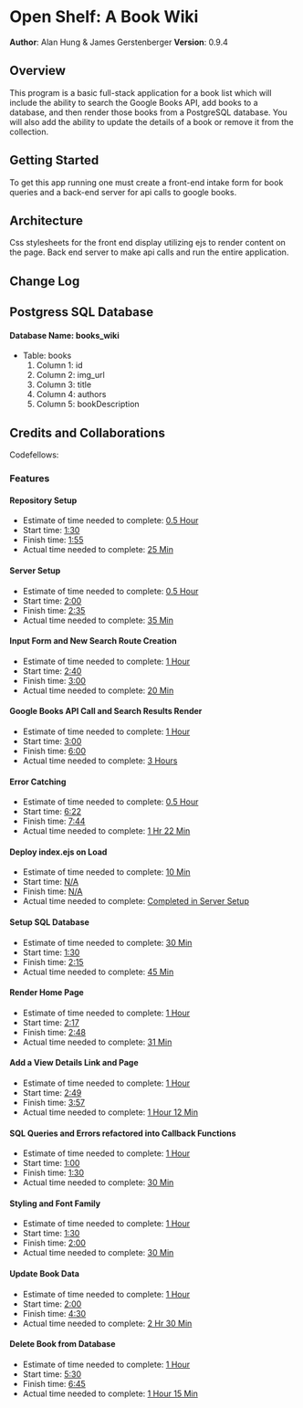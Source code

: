 # Open Shelf: A Book Wiki

**Author**: Alan Hung & James Gerstenberger
**Version**: 0.9.4

## Overview
This program is a basic full-stack application for a book list which will include the ability to search the Google Books API, add books to a database, and then render those books from a PostgreSQL database. You will also add the ability to update the details of a book or remove it from the collection.

## Getting Started
To get this app running one must create a front-end intake form for book queries and a back-end server for api calls to google books.

## Architecture
Css stylesheets for the front end display utilizing ejs to render content on the page. Back end server to make api calls and run the entire application.

## Change Log

## Postgress SQL Database
#### Database Name: books_wiki
  * Table: books
    1. Column 1: id
    1. Column 2: img_url
    1. Column 3: title
    1. Column 4: authors
    1. Column 5: bookDescription

## Credits and Collaborations
Codefellows:

### Features
#### Repository Setup
  * Estimate of time needed to complete: <u> 0.5 Hour</u>
  * Start time: <u>1:30</u>
  * Finish time: <u>1:55</u>
  * Actual time needed to complete: <u>25 Min</u>

#### Server Setup
  * Estimate of time needed to complete: <u> 0.5 Hour</u>
  * Start time: <u>2:00</u>
  * Finish time: <u>2:35</u>
  * Actual time needed to complete: <u>35 Min</u>

#### Input Form and New Search Route Creation
  * Estimate of time needed to complete: <u> 1 Hour</u>
  * Start time: <u>2:40</u>
  * Finish time: <u>3:00</u>
  * Actual time needed to complete: <u>20 Min</u>

#### Google Books API Call and Search Results Render
  * Estimate of time needed to complete: <u> 1 Hour</u>
  * Start time: <u>3:00</u>
  * Finish time: <u>6:00</u>
  * Actual time needed to complete: <u>3 Hours</u>

#### Error Catching
  * Estimate of time needed to complete: <u> 0.5 Hour</u>
  * Start time: <u>6:22</u>
  * Finish time: <u>7:44</u>
  * Actual time needed to complete: <u>1 Hr 22 Min</u>

#### Deploy index.ejs on Load
  * Estimate of time needed to complete: <u>10 Min</u>
  * Start time: <u>N/A</u>
  * Finish time: <u>N/A</u>
  * Actual time needed to complete: <u>Completed in Server Setup</u>

#### Setup SQL Database
  * Estimate of time needed to complete: <u>30 Min</u>
  * Start time: <u>1:30</u>
  * Finish time: <u>2:15</u>
  * Actual time needed to complete: <u>45 Min</u>

#### Render Home Page
  * Estimate of time needed to complete: <u>1 Hour</u>
  * Start time: <u>2:17</u>
  * Finish time: <u>2:48</u>
  * Actual time needed to complete: <u>31 Min</u>

#### Add a View Details Link and Page
  * Estimate of time needed to complete: <u>1 Hour</u>
  * Start time: <u>2:49</u>
  * Finish time: <u>3:57</u>
  * Actual time needed to complete: <u>1 Hour 12 Min</u>

#### SQL Queries and Errors refactored into Callback Functions
  * Estimate of time needed to complete: <u>1 Hour</u>
  * Start time: <u>1:00</u>
  * Finish time: <u>1:30</u>
  * Actual time needed to complete: <u>30 Min</u>

#### Styling and Font Family
  * Estimate of time needed to complete: <u>1 Hour</u>
  * Start time: <u>1:30</u>
  * Finish time: <u>2:00</u>
  * Actual time needed to complete: <u>30 Min</u>

#### Update Book Data
  * Estimate of time needed to complete: <u>1 Hour</u>
  * Start time: <u>2:00</u>
  * Finish time: <u>4:30</u>
  * Actual time needed to complete: <u>2 Hr 30 Min</u>

#### Delete Book from Database
  * Estimate of time needed to complete: <u>1 Hour</u>
  * Start time: <u>5:30</u>
  * Finish time: <u>6:45</u>
  * Actual time needed to complete: <u>1 Hour 15 Min</u>
